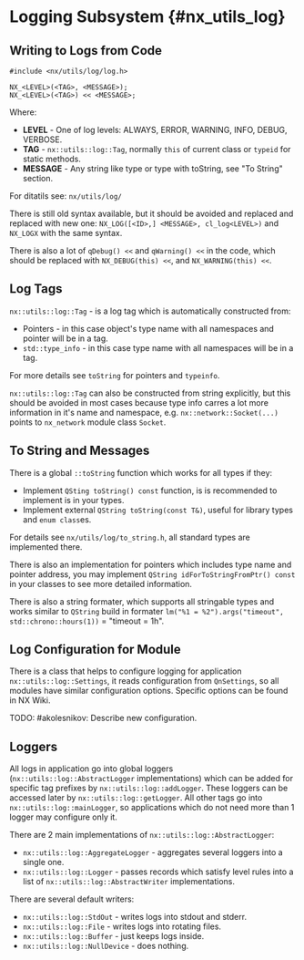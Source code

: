 # Logging Subsystem {#nx_utils_log}

## Writing to Logs from Code

```
#include <nx/utils/log/log.h>

NX_<LEVEL>(<TAG>, <MESSAGE>);
NX_<LEVEL>(<TAG>) << <MESSAGE>;
```

Where:

- **LEVEL** - One of log levels: ALWAYS, ERROR, WARNING, INFO, DEBUG, VERBOSE.
- **TAG** - `nx::utils::log::Tag`, normally `this` of current class or `typeid` for static methods.
- **MESSAGE** - Any string like type or type with toString, see "To String" section.

For ditatils see: `nx/utils/log/`

There is still old syntax available, but it should be avoided and replaced and replaced with new
one: `NX_LOG([<ID>,] <MESSAGE>, cl_log<LEVEL>)` and `NX_LOGX` with the same syntax.

There is also a lot of `qDebug() <<` and `qWarning() <<` in the code, which should be replaced with
`NX_DEBUG(this) <<`, and `NX_WARNING(this) <<`.


## Log Tags

`nx::utils::log::Tag` - is a log tag which is automatically constructed from:

- Pointers - in this case object's type name with all namespaces and pointer will be in a tag.
- `std::type_info` - in this case type name with all namespaces will be in a tag.

For more details see `toString` for pointers and `typeinfo`.

`nx::utils::log::Tag` can also be constructed from string explicitly, but this should be avoided in
most cases because type info carres a lot more information in it's name and namespace, e.g.
`nx::network::Socket(...)` points to `nx_network` module class `Socket`.


## To String and Messages

There is a global `::toString` function which works for all types if they:

- Implement `QSting toString() const` function, is is recommended to implement is in your types.
- Implement external `QString toString(const T&)`, useful for library types and `enum class`es.

For details see `nx/utils/log/to_string.h`, all standard types are implemented there.

There is also an implementation for pointers which includes type name and pointer address, you may
implement `QString idForToStringFromPtr() const` in your classes to see more detailed information.

There is also a string formater, which supports all stringable types and works similar to `QString`
build in formater `lm("%1 = %2").args("timeout", std::chrono::hours(1))` = "timeout = 1h".


## Log Configuration for Module

There is a class that helps to configure logging for application `nx::utils::log::Settings`,
it reads configuration from `QnSettings`, so all modules have similar configuration options.
Specific options can be found in NX Wiki.

TODO: #akolesnikov: Describe new configuration.


## Loggers

All logs in application go into global loggers (`nx::utils::log::AbstractLogger` implementations)
which can be added for specific tag prefixes by `nx::utils::log::addLogger`. These loggers can be
accessed later by `nx::utils::log::getLogger`. All other tags go into `nx::utils::log::mainLogger`,
so applications which do not need more than 1 logger may configure only it.

There are 2 main implementations of `nx::utils::log::AbstractLogger`:

- `nx::utils::log::AggregateLogger` - aggregates several loggers into a single one.
- `nx::utils::log::Logger` - passes records which satisfy level rules into a list of
  `nx::utils::log::AbstractWriter` implementations.

There are several default writers:

- `nx::utils::log::StdOut` - writes logs into stdout and stderr.
- `nx::utils::log::File` - writes logs into rotating files.
- `nx::utils::log::Buffer` - just keeps logs inside.
- `nx::utils::log::NullDevice` - does nothing.
